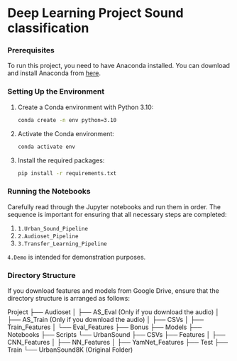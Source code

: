 # Deep Learning Project Sound classification 

### Prerequisites

To run this project, you need to have Anaconda installed. You can download and install Anaconda from [here](https://www.anaconda.com/products/distribution).

### Setting Up the Environment

1. Create a Conda environment with Python 3.10:
    ```bash
    conda create -n env python=3.10
    ```

2. Activate the Conda environment:
    ```bash
    conda activate env
    ```

3. Install the required packages:
    ```bash
    pip install -r requirements.txt
    ```

### Running the Notebooks

Carefully read through the Jupyter notebooks and run them in order. The sequence is important for ensuring that all necessary steps are completed:

1. `1.Urban_Sound_Pipeline`
2. `2.Audioset_Pipeline`
3. `3.Transfer_Learning_Pipeline`

`4.Demo` is intended for demonstration purposes.

### Directory Structure

If you download features and models from Google Drive, ensure that the directory structure is arranged as follows:

Project
├── Audioset
│ ├── AS_Eval (Only if you download the audio)
│ ├── AS_Train (Only if you download the audio)
│ ├── CSVs
│ ├── Train_Features
│ └── Eval_Features
├── Bonus
├── Models
├── Notebooks
├── Scripts
└── UrbanSound
├── CSVs
├── Features
│ ├── CNN_Features
│ ├── NN_Features
│ ├── YamNet_Features
├── Test
├── Train
└── UrbanSound8K (Original Folder)

